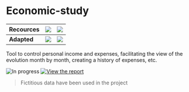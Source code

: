 # Economic-study
| **Recources** | <img style="display: flex; align-items: center; justify-content: center;" src="https://img.shields.io/badge/PowerBI-F2C811?style=for-the-badge&logo=Power%20BI&logoColor=white"> |  <img style="display: flex; align-items: center; justify-content: center;" src="https://img.shields.io/badge/Google%20Sheets-34A853?style=for-the-badge&logo=google-sheets&logoColor=white">|
|---------------|:---:|:---:|
| **Adapted**   |<img style="display: flex; align-items: center; justify-content: center;" src="https://img.shields.io/badge/Desktop-00BFFF?style=for-the-badge&logo=desktop&logoColor=white"> | <img style="display: flex; align-items: center; justify-content: center;" src="https://img.shields.io/badge/Mobile-32CD32?style=for-the-badge&logo=mobile&logoColor=white"> |

Tool to control personal income and expenses, facilitating the view of the evolution month by month, creating a history of expenses, etc.

![In progress](https://img.shields.io/badge/In_progress-FFD700?style=for-the-badge)
[![View the report](https://img.shields.io/badge/View_the_report-0078D4?style=for-the-badge)](#)

> Fictitious data have been used in the project
